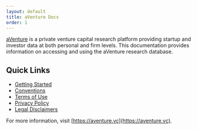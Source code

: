 ```yaml
---
layout: default
title: aVenture Docs
order: 1
---
```


[aVenture](https://aventure.vc) is a private venture capital research platform providing startup and investor data at both personal and firm levels. This documentation provides information on accessing and using the aVenture research database.

## Quick Links

- [Getting Started](/gettingStarted)
- [Conventions](/conventions)
- [Terms of Use](/terms-of-use)
- [Privacy Policy](/privacy-policy)
- [Legal Disclaimers](/legal-disclaimers)

For more information, visit [https://aventure.vc](https://aventure.vc).
